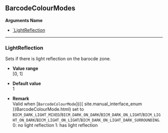 ## BarcodeColourModes

 
**Arguments Name**
- [`LightReflection](#lightreflection)


---

### LightReflection
Sets if there is light reflection on the barocde zone.   

- **Value range**   
   [0, 1]
   
- **Default value**   
   1   
 
- **Remark**   
   Valid when [`BarcodeColourMode`]({{ site.manual_interface_enum }}BarcodeColourMode.html) set to `BICM_DARK_LIGHT_MIXED`/`BICM_DARK_ON_DARK`/`BICM_DARK_ON_LIGHT`/`BICM_LIGHT_ON_DARK`/`BICM_LIGHT_ON_LIGHT`/`BICM_DARK_ON_LIGHT_DARK_SURROUNDING`.  
   0: no light reflection
   1: has light reflection
   
&nbsp; 

